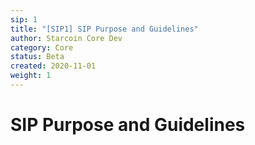 ```yaml
---
sip: 1
title: "[SIP1] SIP Purpose and Guidelines"
author: Starcoin Core Dev
category: Core
status: Beta
created: 2020-11-01
weight: 1
---
```


# SIP Purpose and Guidelines